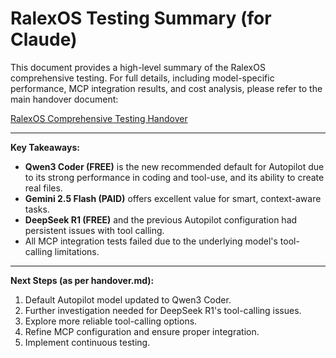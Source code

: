 # RalexOS Testing Summary (for Claude)

This document provides a high-level summary of the RalexOS comprehensive testing. For full details, including model-specific performance, MCP integration results, and cost analysis, please refer to the main handover document:

[RalexOS Comprehensive Testing Handover](handover.md)

---

**Key Takeaways:**

*   **Qwen3 Coder (FREE)** is the new recommended default for Autopilot due to its strong performance in coding and tool-use, and its ability to create real files.
*   **Gemini 2.5 Flash (PAID)** offers excellent value for smart, context-aware tasks.
*   **DeepSeek R1 (FREE)** and the previous Autopilot configuration had persistent issues with tool calling.
*   All MCP integration tests failed due to the underlying model's tool-calling limitations.

---

**Next Steps (as per handover.md):**

1.  Default Autopilot model updated to Qwen3 Coder.
2.  Further investigation needed for DeepSeek R1's tool-calling issues.
3.  Explore more reliable tool-calling options.
4.  Refine MCP configuration and ensure proper integration.
5.  Implement continuous testing.
